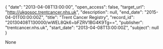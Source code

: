 {
  "date": "2013-04-08T13:00:00", 
  "open_access": false, 
  "target_url": "http://ukgosoc.trentcancer.nhs.uk", 
  "description": null, 
  "end_date": "2015-04-01T00:00:00Z", 
  "title": "Trent Cancer Registry", 
  "record_id": "20130408T130000/wWEL8Qk6+bFZRV1BG4K9Tg==", 
  "publisher": "trentcancer.nhs.uk", 
  "start_date": "2013-04-08T13:00:00Z", 
  "subject": null
}

None